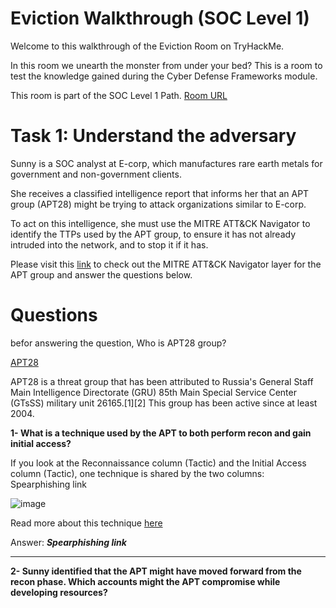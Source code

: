 # Eviction Walkthrough (SOC Level 1)

Welcome to this walkthrough of the Eviction Room on TryHackMe.

In this room we unearth the monster from under your bed? This is a room to test the knowledge gained during the Cyber Defense Frameworks module.

This room is part of the SOC Level 1 Path.
[Room URL](https://tryhackme.com/r/room/eviction)



# Task 1: Understand the adversary
Sunny is a SOC analyst at E-corp, which manufactures rare earth metals for government and non-government clients. 

She receives a classified intelligence report that informs her that an APT group (APT28) might be trying to attack organizations similar to E-corp. 

To act on this intelligence, she must use the MITRE ATT&CK Navigator to identify the TTPs used by the APT group, to ensure it has not already intruded into the network, and to stop it if it has.

Please visit this [link](https://static-labs.tryhackme.cloud/sites/eviction/) to check out the MITRE ATT&CK Navigator layer for the APT group and answer the questions below.

# Questions

befor answering the question, Who is APT28 group?

[APT28](https://attack.mitre.org/groups/G0007/)

APT28 is a threat group that has been attributed to Russia's General Staff Main Intelligence Directorate (GRU) 85th Main Special Service Center (GTsSS) 
military unit 26165.[1][2] This group has been active since at least 2004.

**1- What is a technique used by the APT to both perform recon and gain initial access?**

If you look at the Reconnaissance column (Tactic) and the Initial Access column (Tactic),  one technique is shared by the two columns: Spearphishing link

![image](https://github.com/user-attachments/assets/c4660a6c-ab6d-4422-9a4f-da1179220656)

Read more about this technique [here](https://attack.mitre.org/techniques/T1598/003)

Answer: ***Spearphishing link***

--------------------------------------------------------------------------------------------------------

**2- Sunny identified that the APT might have moved forward from the recon phase. Which accounts might the APT compromise while developing resources?**



